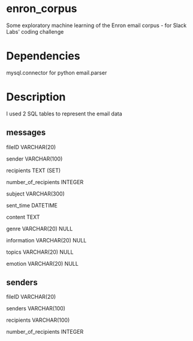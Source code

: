 # enron_corpus
Some exploratory machine learning of the Enron email corpus - for Slack Labs' coding challenge

# Dependencies
mysql.connector for python
email.parser

# Description

I used 2 SQL tables to represent the email data

## messages
fileID         VARCHAR(20)

sender         VARCHAR(100)

recipients     TEXT (SET)

number_of_recipients INTEGER

subject        VARCHAR(300)

sent_time      DATETIME

content        TEXT

genre          VARCHAR(20) NULL

information    VARCHAR(20) NULL

topics         VARCHAR(20) NULL

emotion        VARCHAR(20) NULL


## senders
fileID         VARCHAR(20)

senders        VARCHAR(100)

recipients     VARCHAR(100)

number_of_recipients INTEGER
